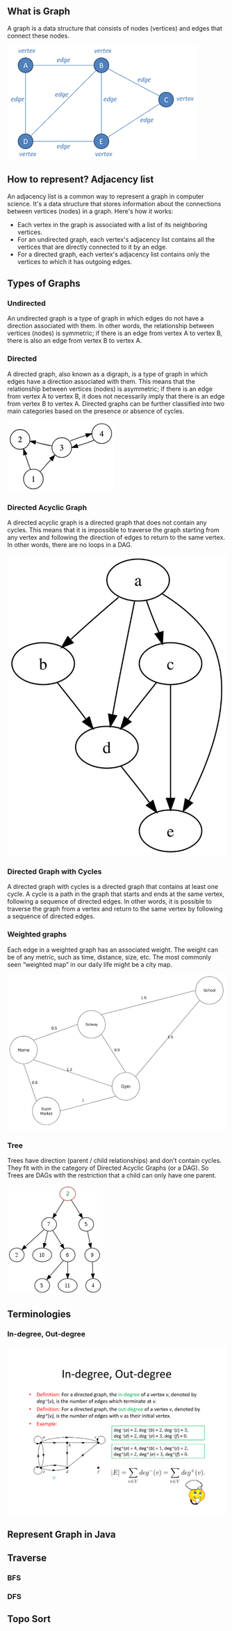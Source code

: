 ## What is Graph

A graph is a data structure that consists of nodes (vertices) and edges that connect these nodes.

![](./images/graph.png)

## How to represent? Adjacency list
An adjacency list is a common way to represent a graph in computer science.
It's a data structure that stores information about the connections between vertices (nodes) in a graph. Here's how it works:

* Each vertex in the graph is associated with a list of its neighboring vertices.
* For an undirected graph, each vertex's adjacency list contains all the vertices that are directly connected to it by an edge.
* For a directed graph, each vertex's adjacency list contains only the vertices to which it has outgoing edges.

## Types of Graphs

### Undirected
An undirected graph is a type of graph in which edges do not have a direction associated with them.
In other words, the relationship between vertices (nodes) is symmetric; if there is an edge from vertex A to vertex B, there is also an edge from vertex B to vertex A.

### Directed

A directed graph, also known as a digraph, is a type of graph in which edges have a direction associated with them. 
This means that the relationship between vertices (nodes) is asymmetric; if there is an edge from vertex A to vertex B, 
it does not necessarily imply that there is an edge from vertex B to vertex A. 
Directed graphs can be further classified into two main categories based on the presence or absence of cycles.

![](images/directed_graph.png)

### Directed Acyclic Graph

A directed acyclic graph is a directed graph that does not contain any cycles. 
This means that it is impossible to traverse the graph starting from any vertex and following the direction of edges to 
return to the same vertex.
In other words, there are no loops in a DAG.

![](images/directed_acyclic.png)

### Directed Graph with Cycles

A directed graph with cycles is a directed graph that contains at least one cycle. 
A cycle is a path in the graph that starts and ends at the same vertex, following a sequence of directed edges. 
In other words, it is possible to traverse the graph from a vertex and return to the same vertex by following a sequence of directed edges.

### Weighted graphs

Each edge in a weighted graph has an associated weight. The weight can be of any metric, 
such as time, distance, size, etc. The most commonly seen “weighted map” in our daily life might be a city map.

![](images/weighted_graph.png)

### Tree
Trees have direction (parent / child relationships) and don't contain cycles. They fit with in the category of Directed Acyclic Graphs (or a DAG).
So Trees are DAGs with the restriction that a child can only have one parent.

![](images/tree.png)

## Terminologies

### In-degree, Out-degree
![](images/degree.png)

## Represent Graph in Java

## Traverse

### BFS

### DFS

## Topo Sort
